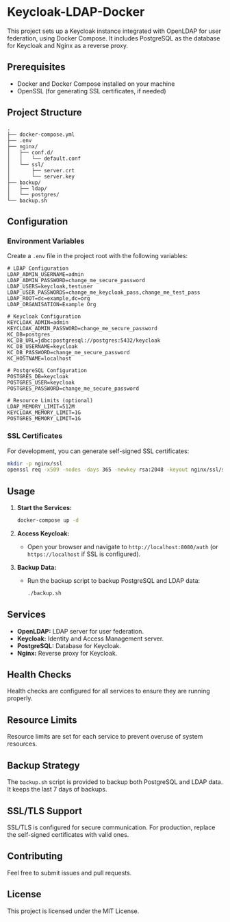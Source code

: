 # Keycloak-LDAP-Docker

This project sets up a Keycloak instance integrated with OpenLDAP for user federation, using Docker Compose. It includes PostgreSQL as the database for Keycloak and Nginx as a reverse proxy.

## Prerequisites

- Docker and Docker Compose installed on your machine
- OpenSSL (for generating SSL certificates, if needed)

## Project Structure

```
.
├── docker-compose.yml
├── .env
├── nginx/
│   ├── conf.d/
│   │   └── default.conf
│   └── ssl/
│       ├── server.crt
│       └── server.key
├── backup/
│   ├── ldap/
│   └── postgres/
└── backup.sh
```

## Configuration

### Environment Variables

Create a `.env` file in the project root with the following variables:

```
# LDAP Configuration
LDAP_ADMIN_USERNAME=admin
LDAP_ADMIN_PASSWORD=change_me_secure_password
LDAP_USERS=keycloak,testuser
LDAP_USER_PASSWORDS=change_me_keycloak_pass,change_me_test_pass
LDAP_ROOT=dc=example,dc=org
LDAP_ORGANISATION=Example Org

# Keycloak Configuration
KEYCLOAK_ADMIN=admin
KEYCLOAK_ADMIN_PASSWORD=change_me_secure_password
KC_DB=postgres
KC_DB_URL=jdbc:postgresql://postgres:5432/keycloak
KC_DB_USERNAME=keycloak
KC_DB_PASSWORD=change_me_secure_password
KC_HOSTNAME=localhost

# PostgreSQL Configuration
POSTGRES_DB=keycloak
POSTGRES_USER=keycloak
POSTGRES_PASSWORD=change_me_secure_password

# Resource Limits (optional)
LDAP_MEMORY_LIMIT=512M
KEYCLOAK_MEMORY_LIMIT=1G
POSTGRES_MEMORY_LIMIT=1G
```

### SSL Certificates

For development, you can generate self-signed SSL certificates:

```bash
mkdir -p nginx/ssl
openssl req -x509 -nodes -days 365 -newkey rsa:2048 -keyout nginx/ssl/server.key -out nginx/ssl/server.crt -subj "/CN=localhost"
```

## Usage

1. **Start the Services:**

   ```bash
   docker-compose up -d
   ```

2. **Access Keycloak:**

   - Open your browser and navigate to `http://localhost:8080/auth` (or `https://localhost` if SSL is configured).

3. **Backup Data:**

   - Run the backup script to backup PostgreSQL and LDAP data:

     ```bash
     ./backup.sh
     ```

## Services

- **OpenLDAP:** LDAP server for user federation.
- **Keycloak:** Identity and Access Management server.
- **PostgreSQL:** Database for Keycloak.
- **Nginx:** Reverse proxy for Keycloak.

## Health Checks

Health checks are configured for all services to ensure they are running properly.

## Resource Limits

Resource limits are set for each service to prevent overuse of system resources.

## Backup Strategy

The `backup.sh` script is provided to backup both PostgreSQL and LDAP data. It keeps the last 7 days of backups.

## SSL/TLS Support

SSL/TLS is configured for secure communication. For production, replace the self-signed certificates with valid ones.

## Contributing

Feel free to submit issues and pull requests.

## License

This project is licensed under the MIT License. 